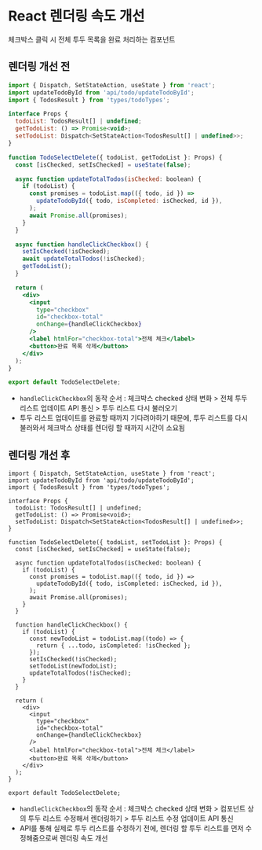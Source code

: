 # React 렌더링 속도 개선

체크박스 클릭 시 전체 투두 목록을 완료 처리하는 컴포넌트

## 렌더링 개선 전

```jsx
import { Dispatch, SetStateAction, useState } from 'react';
import updateTodoById from 'api/todo/updateTodoById';
import { TodosResult } from 'types/todoTypes';

interface Props {
  todoList: TodosResult[] | undefined;
  getTodoList: () => Promise<void>;
  setTodoList: Dispatch<SetStateAction<TodosResult[] | undefined>>;
}

function TodoSelectDelete({ todoList, getTodoList }: Props) {
  const [isChecked, setIsChecked] = useState(false);

  async function updateTotalTodos(isChecked: boolean) {
    if (todoList) {
      const promises = todoList.map(({ todo, id }) =>
        updateTodoById({ todo, isCompleted: isChecked, id }),
      );
      await Promise.all(promises);
    }
  }

  async function handleClickCheckbox() {
    setIsChecked(!isChecked);
    await updateTotalTodos(!isChecked);
    getTodoList();
  }

  return (
    <div>
      <input
        type="checkbox"
        id="checkbox-total"
        onChange={handleClickCheckbox}
      />
      <label htmlFor="checkbox-total">전체 체크</label>
      <button>완료 목록 삭제</button>
    </div>
  );
}

export default TodoSelectDelete;
```

- `handleClickCheckbox`의 동작 순서 : 체크박스 checked 상태 변화 > 전체 투두 리스트 업데이트 API 통신 > 투두 리스트 다시 불러오기
- 투두 리스트 업데이트를 완료할 때까지 기다려야하기 때문에, 투두 리스트를 다시 불러와서 체크박스 상태를 렌더링 할 때까지 시간이 소요됨

## 렌더링 개선 후

```tsx
import { Dispatch, SetStateAction, useState } from 'react';
import updateTodoById from 'api/todo/updateTodoById';
import { TodosResult } from 'types/todoTypes';

interface Props {
  todoList: TodosResult[] | undefined;
  getTodoList: () => Promise<void>;
  setTodoList: Dispatch<SetStateAction<TodosResult[] | undefined>>;
}

function TodoSelectDelete({ todoList, setTodoList }: Props) {
  const [isChecked, setIsChecked] = useState(false);

  async function updateTotalTodos(isChecked: boolean) {
    if (todoList) {
      const promises = todoList.map(({ todo, id }) =>
        updateTodoById({ todo, isCompleted: isChecked, id }),
      );
      await Promise.all(promises);
    }
  }

  function handleClickCheckbox() {
    if (todoList) {
      const newTodoList = todoList.map((todo) => {
        return { ...todo, isCompleted: !isChecked };
      });
      setIsChecked(!isChecked);
      setTodoList(newTodoList);
      updateTotalTodos(!isChecked);
    }
  }

  return (
    <div>
      <input
        type="checkbox"
        id="checkbox-total"
        onChange={handleClickCheckbox}
      />
      <label htmlFor="checkbox-total">전체 체크</label>
      <button>완료 목록 삭제</button>
    </div>
  );
}

export default TodoSelectDelete;
```

- `handleClickCheckbox`의 동작 순서 : 체크박스 checked 상태 변화 > 컴포넌트 상의 투두 리스트 수정해서 렌더링하기 > 투두 리스트 수정 업데이트 API 통신
- API를 통해 실제로 투두 리스트를 수정하기 전에, 렌더링 할 투두 리스트를 먼저 수정해줌으로써 렌더링 속도 개선
